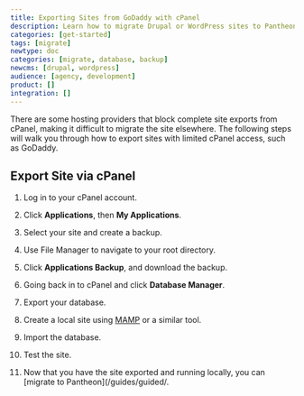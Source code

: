 ```yaml
---
title: Exporting Sites from GoDaddy with cPanel
description: Learn how to migrate Drupal or WordPress sites to Pantheon from hosts that block cPanel exports.
categories: [get-started]
tags: [migrate]
newtype: doc
categories: [migrate, database, backup]
newcms: [drupal, wordpress]
audience: [agency, development]
product: []
integration: []
---
```


There are some hosting providers that block complete site exports from cPanel, making it difficult to migrate the site elsewhere. The following steps will walk you through how to export sites with limited cPanel access, such as GoDaddy.

## Export Site via cPanel

1. Log in to your cPanel account.

1. Click **Applications**, then **My Applications**.

1. Select your site and create a backup.

1. Use File Manager to navigate to your root directory.

1. Click **Applications Backup**, and download the backup.

1. Going back in to cPanel and click **Database Manager**.

1. Export your database.

1. Create a local site using [MAMP](https://www.mamp.info/en/) or a similar tool.

1. Import the database.

1. Test the site.

1. Now that you have the site exported and running locally, you can [migrate to Pantheon](/guides/guided/.
